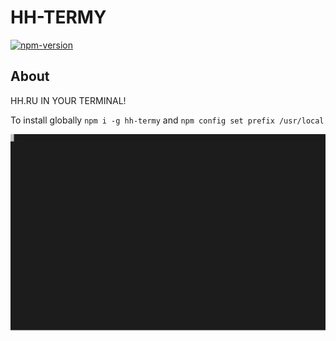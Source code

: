 # HH-TERMY

[![npm-version](https://img.shields.io/npm/v/hh-termy.svg)](https://www.npmjs.com/package/hh-termy)

## About

HH.RU IN YOUR TERMINAL!

To install globally `npm i -g hh-termy`
and `npm config set prefix /usr/local`

![Example](./documents/termtosvg_tjv9oqix.svg)
